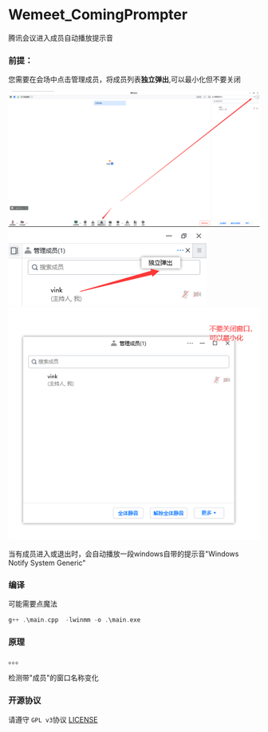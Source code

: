 # Wemeet_ComingPrompter

腾讯会议进入成员自动播放提示音

### 前提：

您需要在会场中点击管理成员，将成员列表**独立弹出**,可以最小化但不要关闭


![](https://github.com/ljlVink/Wemeet_ComingPrompter/raw/main/1.png)
![](https://github.com/ljlVink/Wemeet_ComingPrompter/raw/main/2.png)
![](https://github.com/ljlVink/Wemeet_ComingPrompter/raw/main/3.png)


当有成员进入或退出时，会自动播放一段windows自带的提示音"Windows Notify System Generic"

### 编译

可能需要点魔法
```cpp
g++ .\main.cpp  -lwinmm -o .\main.exe
```

### 原理

。。。

检测带"成员"的窗口名称变化

### 开源协议

请遵守 `GPL v3`协议 [LICENSE](https://github.com/ljlVink/Wemeet_ComingPrompter/blob/main/LICENSE)